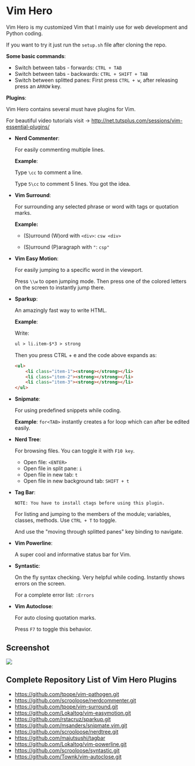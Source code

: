 Vim Hero
========

Vim Hero is my customized Vim that I mainly use for web development and Python coding.

If you want to try it just run the ```setup.sh``` file after cloning the repo.

**Some basic commands**:

* Switch between tabs - forwards: ```CTRL + TAB```
* Switch between tabs - backwards: ```CTRL + SHIFT + TAB```
* Switch between splitted panes: First press ```CTRL + w```, after releasing press an ```ARROW``` key.

**Plugins**:

Vim Hero contains several must have plugins for Vim.

For beautiful video tutorials visit -> http://net.tutsplus.com/sessions/vim-essential-plugins/

* **Nerd Commenter**:

    For easily commenting multiple lines.
    
    **Example**:
    
    Type ```\cc``` to comment a line.
    
    Type ```5\cc``` to comment 5 lines. You got the idea.

* **Vim Surround**:

    For surrounding any selected phrase or word with tags or quotation marks.
    
    **Example:**

    - (S)urround (W)ord with ```<div>```: ```csw <div>```

    - (S)urround (P)aragraph with ```"```: ```csp"```

* **Vim Easy Motion**:

    For easily jumping to a specific word in the viewport.
    
    Press ```\\w``` to open jumping mode. Then press one of the colored letters on the screen to instantly jump there.

* **Sparkup**:

    An amazingly fast way to write HTML.

    **Example**: 
    
    Write:
    
    ```html
    ul > li.item-$*3 > strong
    ```

    Then you press CTRL + e and the code above expands as:

    ```html
    <ul>
        <li class="item-1"><strong></strong></li>
        <li class="item-2"><strong></strong></li>
        <li class="item-3"><strong></strong></li>
    </ul>
    ```
    
* **Snipmate**:

    For using predefined snippets while coding.
    
    **Example**: ```for<TAB>``` instantly creates a for loop which can after be edited easily. 

* **Nerd Tree**:

    For browsing files. You can toggle it with ```F10 key```.
    
    - Open file: ```<ENTER>```
    - Open file in split pane: ```i```
    - Open file in new tab: ```t```
    - Open file in new background tab: ```SHIFT + t```

* **Tag Bar**:

    ```
    NOTE: You have to install ctags before using this plugin.
    ```
    
    For listing and jumping to the members of the module; variables, classes, methods.
    Use ```CTRL + T``` to toggle.
    
    And use the "moving through splitted panes" key binding to navigate.

* **Vim Powerline**:

    A super cool and informative status bar for Vim.

* **Syntastic**:

    On the fly syntax checking. Very helpful while coding. Instantly shows errors on the screen.
    
    For a complete error list: ```:Errors```

* **Vim Autoclose**:
    
    For auto closing quotation marks.

    Press ```F7``` to toggle this behavior.

Screenshot
----------

<img src="http://github.com/rcakirerk/vim-hero/raw/master/vim_hero_screenshot.png">

Complete Repository List of Vim Hero Plugins
--------------------------------------------

* https://github.com/tpope/vim-pathogen.git
* https://github.com/scrooloose/nerdcommenter.git
* https://github.com/tpope/vim-surround.git
* https://github.com/Lokaltog/vim-easymotion.git
* https://github.com/rstacruz/sparkup.git
* https://github.com/msanders/snipmate.vim.git
* https://github.com/scrooloose/nerdtree.git
* https://github.com/majutsushi/tagbar
* https://github.com/Lokaltog/vim-powerline.git
* https://github.com/scrooloose/syntastic.git
* https://github.com/Townk/vim-autoclose.git
